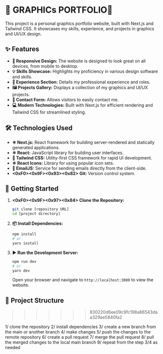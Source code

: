 
# 🎨 GRAPHICs PORTFOLIO🚀

This project is a personal graphics portfolio website, built with Next.js and Tailwind CSS. It showcases my skills, experience, and projects in graphics and UI/UX design.

## ✨ Features

* **📱 Responsive Design:** The website is designed to look great on all devices, from mobile to desktop.
* **💡 Skills Showcase:** Highlights my proficiency in various design software and skills.
* **💼 Experience Section:** Details my professional experience and roles.
* **🖼️ Projects Gallery:** Displays a collection of my graphics and UI/UX projects.
* **📧 Contact Form:** Allows visitors to easily contact me.
* **💻 Modern Technologies:** Built with Next.js for efficient rendering and Tailwind CSS for streamlined styling.

## 🛠️ Technologies Used

* **⚛️ Next.js:** React framework for building server-rendered and statically generated applications.
* **⚛️ React:** JavaScript library for building user interfaces.
* **💨 Tailwind CSS:** Utility-first CSS framework for rapid UI development.
* **⚛️ React Icons:** Library for using popular icon sets.
* **📧 EmailJS:** Service for sending emails directly from the client-side.
* **<0xF0><0x9F><0x93><0x82> Git:** Version control system.

## 🚀 Getting Started

1.  **<0xF0><0x9F><0x97><0x84> Clone the Repository:**

    ```bash
    git clone [repository URL]
    cd [project directory]
    ```

2.  **📦 Install Dependencies:**

    ```bash
    npm install
    # or
    yarn install
    ```

3.  **▶️ Run the Development Server:**

    ```bash
    npm run dev
    # or
    yarn dev
    ```

    Open your browser and navigate to `http://localhost:3000` to view the website.

## 📂 Project Structure
>>>>>>> 830220d6ee09c9fc198a86543daa329ae5840fa2

1/ clone the repository
2/ install dependencies
3/ create a new branch from the main or another  branch
4/ make changes
5/ push the changes to the remote repository
6/ create a pull request
7/ merge the pull request
8/ pull the merged changes to the local main branch
9/ repeat from the step 3/4 as needed
